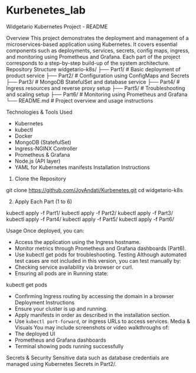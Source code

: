 # Kurbenetes_lab
Widgetario Kubernetes Project - README

 Overview
This project demonstrates the deployment and management of a microservices-based application using Kubernetes. It covers essential components such as deployments, services, secrets, config maps, ingress, and monitoring using Prometheus and Grafana.
Each part of the project corresponds to a step-by-step build-up of the system architecture.
Repository Structure
widgetario-k8s/
├── Part1/               # Basic deployment of product service
├── Part2/               # Configuration using ConfigMaps and Secrets
├── Part3/               # MongoDB StatefulSet and database service
├── Part4/               # Ingress resources and reverse proxy setup
├── Part5/               # Troubleshooting and scaling setup
├── Part6/               # Monitoring using Prometheus and Grafana
└── README.md            # Project overview and usage instructions

 Technologies & Tools Used
- Kubernetes 
- kubectl
- Docker
- MongoDB (StatefulSet)
- Ingress-NGINX Controller
- Prometheus & Grafana
- Node.js (API layer)
- YAML for Kubernetes manifests
Installation Instructions
1. Clone the Repository

git clone   https://github.com/JoyAndati/Kurbenetes.git
cd widgetario-k8s

2. Apply Each Part (1 to 6)

kubectl apply -f Part1/
kubectl apply -f Part2/
kubectl apply -f Part3/
kubectl apply -f Part4/
kubectl apply -f Part5/
kubectl apply -f Part6/

 Usage
Once deployed, you can:
- Access the application using the Ingress hostname.
- Monitor metrics through Prometheus and Grafana dashboards (Part6).
- Use kubectl get pods  for troubleshooting.
 Testing
Although automated test cases are not included in this version, you can test manually by:
- Checking service availability via browser or curl.
- Ensuring all pods are in Running state:

kubectl get pods

- Confirming Ingress routing by accessing the domain in a browser 
Deployment Instructions
- Ensure your cluster is up and running.
- Apply manifests in order as described in the installation section.
- Use `kubectl port-forward`, or ingress URLs to access services.
 Media & Visuals
You may include screenshots or video walkthroughs of:
- The deployed UI
- Prometheus and Grafana dashboards
- Terminal showing pods running successfully

Secrets & Security
Sensitive data such as database credentials are managed using Kubernetes Secrets in Part2/.

